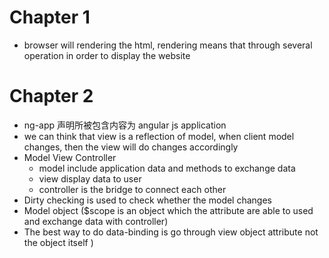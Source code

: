 # Chapter 1
- browser will rendering the html, rendering means that through several operation in order to display the website

# Chapter 2
- ng-app 声明所被包含内容为 angular js application
- we can think that view is a reflection of model, when client model changes, then the view will do changes accordingly 
- Model View Controller 
    - model include application data and methods to exchange data
    - view display data to user
    - controller is the bridge to connect each other
- Dirty checking is used to check whether the model changes
- Model object ($scope is an object which the attribute are able to used and exchange data with controller)
- The best way to do data-binding is go through view object attribute not the object itself )


